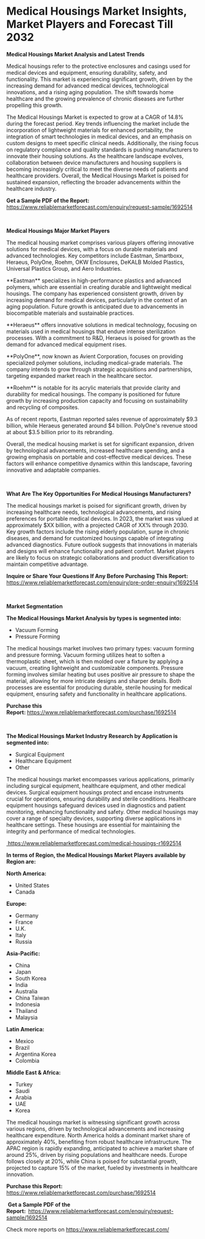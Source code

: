 <p><h1>Medical Housings Market Insights, Market Players and Forecast Till 2032</h1></p><p><strong>Medical Housings Market Analysis and Latest Trends</strong></p>
<p><p>Medical housings refer to the protective enclosures and casings used for medical devices and equipment, ensuring durability, safety, and functionality. This market is experiencing significant growth, driven by the increasing demand for advanced medical devices, technological innovations, and a rising aging population. The shift towards home healthcare and the growing prevalence of chronic diseases are further propelling this growth.</p><p>The Medical Housings Market is expected to grow at a CAGR of 14.8% during the forecast period. Key trends influencing the market include the incorporation of lightweight materials for enhanced portability, the integration of smart technologies in medical devices, and an emphasis on custom designs to meet specific clinical needs. Additionally, the rising focus on regulatory compliance and quality standards is pushing manufacturers to innovate their housing solutions. As the healthcare landscape evolves, collaboration between device manufacturers and housing suppliers is becoming increasingly critical to meet the diverse needs of patients and healthcare providers. Overall, the Medical Housings Market is poised for sustained expansion, reflecting the broader advancements within the healthcare industry.</p></p>
<p><strong>Get a Sample PDF of the Report:&nbsp;</strong> <a href="https://www.reliablemarketforecast.com/enquiry/request-sample/1692514?utm_campaign=3178&utm_medium=2&utm_source=Github&utm_content=ia&utm_term=27032025&utm_id=medical-housings">https://www.reliablemarketforecast.com/enquiry/request-sample/1692514</a></p>
<p>&nbsp;</p>
<p><strong>Medical Housings Major Market Players</strong></p>
<p><p>The medical housing market comprises various players offering innovative solutions for medical devices, with a focus on durable materials and advanced technologies. Key competitors include Eastman, Smartboxx, Heraeus, PolyOne, Roehm, OKW Enclosures, DeKALB Molded Plastics, Universal Plastics Group, and Aero Industries.</p><p>**Eastman** specializes in high-performance plastics and advanced polymers, which are essential in creating durable and lightweight medical housings. The company has experienced consistent growth, driven by increasing demand for medical devices, particularly in the context of an aging population. Future growth is anticipated due to advancements in biocompatible materials and sustainable practices.</p><p>**Heraeus** offers innovative solutions in medical technology, focusing on materials used in medical housings that endure intense sterilization processes. With a commitment to R&D, Heraeus is poised for growth as the demand for advanced medical equipment rises.</p><p>**PolyOne**, now known as Avient Corporation, focuses on providing specialized polymer solutions, including medical-grade materials. The company intends to grow through strategic acquisitions and partnerships, targeting expanded market reach in the healthcare sector.</p><p>**Roehm** is notable for its acrylic materials that provide clarity and durability for medical housings. The company is positioned for future growth by increasing production capacity and focusing on sustainability and recycling of composites.</p><p>As of recent reports, Eastman reported sales revenue of approximately $9.3 billion, while Heraeus generated around $4 billion. PolyOne's revenue stood at about $3.5 billion prior to its rebranding.</p><p>Overall, the medical housing market is set for significant expansion, driven by technological advancements, increased healthcare spending, and a growing emphasis on portable and cost-effective medical devices. These factors will enhance competitive dynamics within this landscape, favoring innovative and adaptable companies.</p></p>
<p>&nbsp;</p>
<p><strong>What Are The Key Opportunities For Medical Housings Manufacturers?</strong></p>
<p><p>The medical housings market is poised for significant growth, driven by increasing healthcare needs, technological advancements, and rising preferences for portable medical devices. In 2023, the market was valued at approximately $XX billion, with a projected CAGR of XX% through 2030. Key growth factors include the rising elderly population, surge in chronic diseases, and demand for customized housings capable of integrating advanced diagnostics. Future outlook suggests that innovations in materials and designs will enhance functionality and patient comfort. Market players are likely to focus on strategic collaborations and product diversification to maintain competitive advantage.</p></p>
<p><strong>Inquire or Share Your Questions If Any Before Purchasing This Report:</strong> <a href="https://www.reliablemarketforecast.com/enquiry/pre-order-enquiry/1692514?utm_campaign=3178&utm_medium=2&utm_source=Github&utm_content=ia&utm_term=27032025&utm_id=medical-housings">https://www.reliablemarketforecast.com/enquiry/pre-order-enquiry/1692514</a></p>
<p>&nbsp;</p>
<p><strong>Market Segmentation</strong></p>
<p><strong>The Medical Housings Market Analysis by types is segmented into:</strong></p>
<p><ul><li>Vacuum Forming</li><li>Pressure Forming</li></ul></p>
<p><p>The medical housings market involves two primary types: vacuum forming and pressure forming. Vacuum forming utilizes heat to soften a thermoplastic sheet, which is then molded over a fixture by applying a vacuum, creating lightweight and customizable components. Pressure forming involves similar heating but uses positive air pressure to shape the material, allowing for more intricate designs and sharper details. Both processes are essential for producing durable, sterile housing for medical equipment, ensuring safety and functionality in healthcare applications.</p></p>
<p><strong>Purchase this Report:&nbsp;</strong><a href="https://www.reliablemarketforecast.com/purchase/1692514?utm_campaign=3178&utm_medium=2&utm_source=Github&utm_content=ia&utm_term=27032025&utm_id=medical-housings">https://www.reliablemarketforecast.com/purchase/1692514</a></p>
<p>&nbsp;</p>
<p><strong>The Medical Housings Market Industry Research by Application is segmented into:</strong></p>
<p><ul><li>Surgical Equipment</li><li>Healthcare Equipment</li><li>Other</li></ul></p>
<p><p>The medical housings market encompasses various applications, primarily including surgical equipment, healthcare equipment, and other medical devices. Surgical equipment housings protect and encase instruments crucial for operations, ensuring durability and sterile conditions. Healthcare equipment housings safeguard devices used in diagnostics and patient monitoring, enhancing functionality and safety. Other medical housings may cover a range of specialty devices, supporting diverse applications in healthcare settings. These housings are essential for maintaining the integrity and performance of medical technologies.</p></p>
<p><a href="https://www.reliablemarketforecast.com/medical-housings-r1692514?utm_campaign=3178&utm_medium=2&utm_source=Github&utm_content=ia&utm_term=27032025&utm_id=medical-housings">&nbsp;https://www.reliablemarketforecast.com/medical-housings-r1692514</a></p>
<p><strong>In terms of Region, the Medical Housings Market Players available by Region are:</strong></p>
<p>
    <p> <strong> North America: </strong>
        <ul>
            <li>United States</li>
            <li>Canada</li>
        </ul>
        </p> 
    <p> <strong> Europe: </strong>
        <ul>
            <li>Germany</li>
            <li>France</li>
            <li>U.K.</li>
            <li>Italy</li>
            <li>Russia</li>
        </ul>
        </p> 
    <p> <strong> Asia-Pacific: </strong>
        <ul>
            <li>China</li>
            <li>Japan</li>
            <li>South Korea</li>
            <li>India</li>
            <li>Australia</li>
            <li>China Taiwan</li>
            <li>Indonesia</li>
            <li>Thailand</li>
            <li>Malaysia</li>
        </ul>
        </p> 
    <p> <strong> Latin America: </strong>
        <ul>
            <li>Mexico</li>
            <li>Brazil</li>
            <li>Argentina Korea</li>
            <li>Colombia</li>
        </ul>
        </p> 
    <p> <strong> Middle East & Africa: </strong>
        <ul>
            <li>Turkey</li>
            <li>Saudi</li>
            <li>Arabia</li>
            <li>UAE</li>
            <li>Korea</li>
        </ul>
    </p>
    </p>
<p><p>The medical housings market is witnessing significant growth across various regions, driven by technological advancements and increasing healthcare expenditure. North America holds a dominant market share of approximately 40%, benefiting from robust healthcare infrastructure. The APAC region is rapidly expanding, anticipated to achieve a market share of around 25%, driven by rising populations and healthcare needs. Europe follows closely at 20%, while China is poised for substantial growth, projected to capture 15% of the market, fueled by investments in healthcare innovation.</p></p>
<p><strong>Purchase this Report: </strong><a href="https://www.reliablemarketforecast.com/purchase/1692514?utm_campaign=3178&utm_medium=2&utm_source=Github&utm_content=ia&utm_term=27032025&utm_id=medical-housings">https://www.reliablemarketforecast.com/purchase/1692514</a></p>
<p>&nbsp;<strong>Get a Sample PDF of the Report:&nbsp;&nbsp;</strong><a href="https://www.reliablemarketforecast.com/enquiry/request-sample/1692514?utm_campaign=3178&utm_medium=2&utm_source=Github&utm_content=ia&utm_term=27032025&utm_id=medical-housings">https://www.reliablemarketforecast.com/enquiry/request-sample/1692514</a></p>
<p><strong></strong></p>
<p>Check more reports on <a href="https://www.reliablemarketforecast.com/?utm_campaign=3178&utm_medium=2&utm_source=Github&utm_content=ia&utm_term=27032025&utm_id=medical-housings">https://www.reliablemarketforecast.com/</a></p>